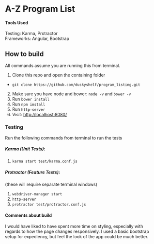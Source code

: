 # A-Z Program List

#### Tools Used

Testing: Karma, Protractor  
Frameworks: Angular, Bootstrap  

## How to build

All commands assume you are running this from terminal.

1. Clone this repo and open the containing folder
  * `git clone https://github.com/duskyshelf/program_listing.git`
2. Make sure you have node and bower: `node -v` and `bower -v`  
3. Run `bower install`  
4. Run `npm install`  
5. Run `http-server`  
6. Visit: [http://localhost:8080/ ](http://localhost:8080/ )

### Testing

Run the following commands from terminal to run the tests

##### Karma (Unit Tests):  
1. `karma start test/karma.conf.js`

##### Protractor (Feature Tests):
(these will require separate terminal windows)  
1. `webdriver-manager start`  
2. `http-server`  
3. `protractor test/protractor.conf.js`  

#### Comments about build

I would have liked to have spent more time on styling, especially with regards to how the page changes responsively. I used a basic bootstrap setup for expediency, but feel the look of the app could be much better.
